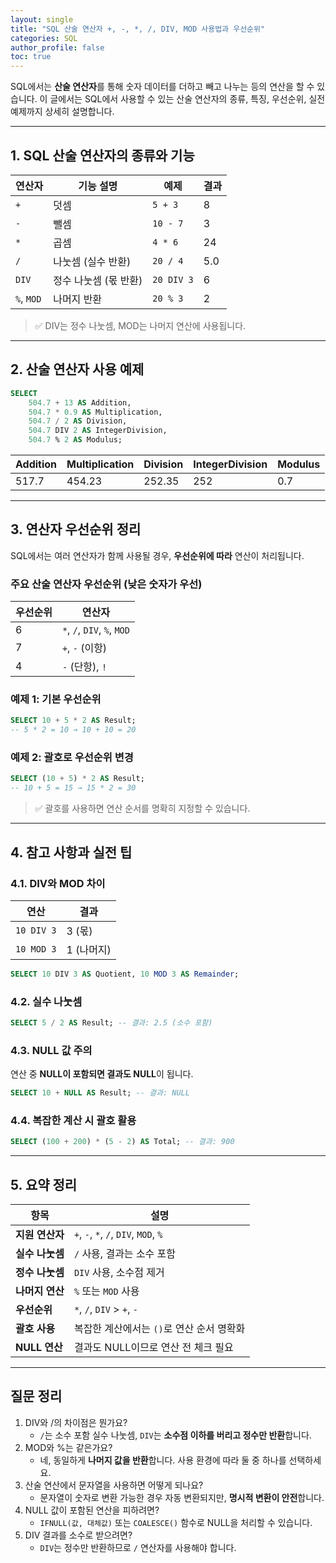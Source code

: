 ```yaml
---
layout: single
title: "SQL 산술 연산자 +, -, *, /, DIV, MOD 사용법과 우선순위"
categories: SQL
author_profile: false
toc: true
---
```


SQL에서는 **산술 연산자**를 통해 숫자 데이터를 더하고 빼고 나누는 등의 연산을 할 수 있습니다. 이 글에서는 SQL에서 사용할 수 있는 산술 연산자의 종류, 특징, 우선순위, 실전 예제까지 상세히 설명합니다.

------

## 1. SQL 산술 연산자의 종류와 기능

| 연산자     | 기능 설명             | 예제       | 결과 |
| ---------- | --------------------- | ---------- | ---- |
| `+`        | 덧셈                  | `5 + 3`    | 8    |
| `-`        | 뺄셈                  | `10 - 7`   | 3    |
| `*`        | 곱셈                  | `4 * 6`    | 24   |
| `/`        | 나눗셈 (실수 반환)    | `20 / 4`   | 5.0  |
| `DIV`      | 정수 나눗셈 (몫 반환) | `20 DIV 3` | 6    |
| `%`, `MOD` | 나머지 반환           | `20 % 3`   | 2    |

> ✅ DIV는 정수 나눗셈, MOD는 나머지 연산에 사용됩니다.

------

## 2. 산술 연산자 사용 예제

```sql
SELECT
    504.7 + 13 AS Addition,
    504.7 * 0.9 AS Multiplication,
    504.7 / 2 AS Division,
    504.7 DIV 2 AS IntegerDivision,
    504.7 % 2 AS Modulus;
```

| Addition | Multiplication | Division | IntegerDivision | Modulus |
| -------- | -------------- | -------- | --------------- | ------- |
| 517.7    | 454.23         | 252.35   | 252             | 0.7     |

------

## 3. 연산자 우선순위 정리

SQL에서는 여러 연산자가 함께 사용될 경우, **우선순위에 따라** 연산이 처리됩니다.

### 주요 산술 연산자 우선순위 (낮은 숫자가 우선)

| 우선순위 | 연산자                      |
| -------- | --------------------------- |
| 6        | `*`, `/`, `DIV`, `%`, `MOD` |
| 7        | `+`, `-` (이항)             |
| 4        | `-` (단항), `!`             |

### 예제 1: 기본 우선순위

```sql
SELECT 10 + 5 * 2 AS Result;
-- 5 * 2 = 10 → 10 + 10 = 20
```

### 예제 2: 괄호로 우선순위 변경

```sql
SELECT (10 + 5) * 2 AS Result;
-- 10 + 5 = 15 → 15 * 2 = 30
```

> ✅ 괄호를 사용하면 연산 순서를 명확히 지정할 수 있습니다.

------

## 4. 참고 사항과 실전 팁

### 4.1. DIV와 MOD 차이

| 연산       | 결과       |
| ---------- | ---------- |
| `10 DIV 3` | 3 (몫)     |
| `10 MOD 3` | 1 (나머지) |

```sql
SELECT 10 DIV 3 AS Quotient, 10 MOD 3 AS Remainder;
```

### 4.2. 실수 나눗셈

```sql
SELECT 5 / 2 AS Result; -- 결과: 2.5 (소수 포함)
```

### 4.3. NULL 값 주의

연산 중 **NULL이 포함되면 결과도 NULL**이 됩니다.

```sql
SELECT 10 + NULL AS Result; -- 결과: NULL
```

### 4.4. 복잡한 계산 시 괄호 활용

```sql
SELECT (100 + 200) * (5 - 2) AS Total; -- 결과: 900
```

------

## 5. 요약 정리

| 항목            | 설명                                      |
| --------------- | ----------------------------------------- |
| **지원 연산자** | `+`, `-`, `*`, `/`, `DIV`, `MOD`, `%`     |
| **실수 나눗셈** | `/` 사용, 결과는 소수 포함                |
| **정수 나눗셈** | `DIV` 사용, 소수점 제거                   |
| **나머지 연산** | `%` 또는 `MOD` 사용                       |
| **우선순위**    | `*`, `/`, `DIV` > `+`, `-`                |
| **괄호 사용**   | 복잡한 계산에서는 `()`로 연산 순서 명확화 |
| **NULL 연산**   | 결과도 NULL이므로 연산 전 체크 필요       |

------

## 질문 정리

1. DIV와 /의 차이점은 뭔가요?
   - `/`는 소수 포함 실수 나눗셈, `DIV`는 **소수점 이하를 버리고 정수만 반환**합니다.
2. MOD와 %는 같은가요?
   - 네, 동일하게 **나머지 값을 반환**합니다. 사용 환경에 따라 둘 중 하나를 선택하세요.
3. 산술 연산에서 문자열을 사용하면 어떻게 되나요?
   - 문자열이 숫자로 변환 가능한 경우 자동 변환되지만, **명시적 변환이 안전**합니다.
4. NULL 값이 포함된 연산을 피하려면?
   - `IFNULL(값, 대체값)` 또는 `COALESCE()` 함수로 NULL을 처리할 수 있습니다.
5. DIV 결과를 소수로 받으려면?
   - `DIV`는 정수만 반환하므로 `/` 연산자를 사용해야 합니다.
